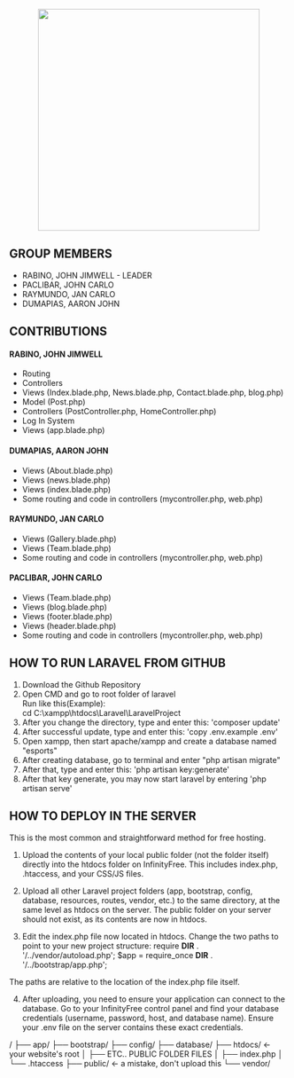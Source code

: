 <p align="center"><a href="https://laravel.com" target="_blank"><img src="https://raw.githubusercontent.com/laravel/art/master/logo-lockup/5%20SVG/2%20CMYK/1%20Full%20Color/laravel-logolockup-cmyk-red.svg" width="400"></a></p>


## GROUP MEMBERS

- RABINO, JOHN JIMWELL - LEADER
- PACLIBAR, JOHN CARLO 
- RAYMUNDO, JAN CARLO 
- DUMAPIAS, AARON JOHN


## CONTRIBUTIONS

#### RABINO, JOHN JIMWELL
- Routing
- Controllers
- Views (Index.blade.php, News.blade.php, Contact.blade.php, blog.php)
- Model (Post.php)
- Controllers (PostController.php, HomeController.php)
- Log In System
- Views (app.blade.php)

#### DUMAPIAS, AARON JOHN
- Views (About.blade.php)
- Views (news.blade.php)
- Views (index.blade.php)
- Some routing and code in controllers (mycontroller.php, web.php)

#### RAYMUNDO, JAN CARLO
- Views (Gallery.blade.php)
- Views (Team.blade.php)
- Some routing and code in controllers (mycontroller.php, web.php)

#### PACLIBAR, JOHN CARLO
- Views (Team.blade.php)
- Views (blog.blade.php)
- Views (footer.blade.php)
- Views (header.blade.php)
- Some routing and code in controllers (mycontroller.php, web.php)

## HOW TO RUN LARAVEL FROM GITHUB

1. Download the Github Repository 
2. Open CMD and go to root folder of laravel\
Run like this(Example): \
    cd C:\xampp\htdocs\Laravel\LaravelProject
3. After you change the directory, type and enter this: 'composer update'
4. After successful update, type and enter this: 'copy .env.example .env'
5. Open xampp, then start apache/xampp and create a database named "esports"
6. After creating database, go to terminal and enter "php artisan migrate"
7. After that, type and enter this: 'php artisan key:generate'
8. After that key generate, you may now start laravel by entering 'php artisan serve'


## HOW TO DEPLOY IN THE SERVER

This is the most common and straightforward method for free hosting.

1. Upload the contents of your local public folder (not the folder itself) directly into the htdocs folder on InfinityFree. This includes index.php, .htaccess, and your CSS/JS files.

2. Upload all other Laravel project folders (app, bootstrap, config, database, resources, routes, vendor, etc.) to the same directory, at the same level as htdocs on the server. The public folder on your server should not exist, as its contents are now in htdocs.

3. Edit the index.php file now located in htdocs. Change the two paths to point to your new project structure:
require __DIR__ . '/../vendor/autoload.php';
$app = require_once __DIR__ . '/../bootstrap/app.php';

The paths are relative to the location of the index.php file itself.

4. After uploading, you need to ensure your application can connect to the database.
Go to your InfinityFree control panel and find your database credentials (username, password, host, and database name).
Ensure your .env file on the server contains these exact credentials.

/
├── app/
├── bootstrap/
├── config/
├── database/
├── htdocs/  <- your website's root
│   ├── ETC.. PUBLIC FOLDER FILES
│   ├── index.php
│   └── .htaccess
├── public/  <- a mistake, don't upload this
└── vendor/
